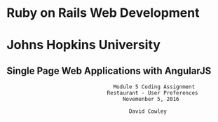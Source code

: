 #                                    Ruby on Rails Web Development
#                                      Johns Hopkins University

##                              Single Page Web Applications with AngularJS


                                      Module 5 Coding Assignment
							        Restaurant - User Preferences
                                         Novemenber 5, 2016

                                           David Cowley
